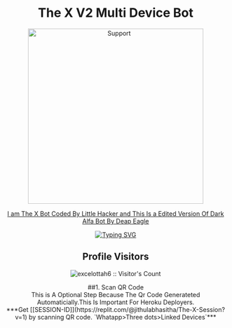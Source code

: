 <h1 align="center"> The X V2 Multi Device Bot
</h1>
</p>
<p align="center">
  <a href="https://littlehacker.free.nf">
    <img alt=Support height="400" src="https://i.ibb.co/FbbyDt7/TheX.png)https://i.ibb.co/FbbyDt7/TheX.png"> 
    </p>
    <p align="center">
    I am The X Bot Coded By Little Hacker and This Is a Edited Version Of Dark Alfa Bot By Deap Eagle
    <div align="center">
<a href="https://git.io/typing-svg"><img src="https://readme-typing-svg.demolab.com?font=Rubik+Scribble&size=50&pause=1000&color=F7240EFF&center=true&width=910&height=100&lines=The+X+Bot;English+Version;By+Little+Hacker;Team+Bit+X" alt="Typing SVG" /></a>
<h2 align="center"> Profile Visitors
</h2>
<p align="center"><img src="https://profile-counter.glitch.me/{LittleHacker999}/count.svg" alt="excelottah6 :: Visitor's Count" /></p>
##1. Scan QR Code<br>
  This is A Optional Step Because The Qr Code Generateted Automaticially.This Is Important For Heroku Deployers.<br>
  ***Get [[SESSION-ID]](https://replit.com/@jithulabhasitha/The-X-Session?v=1) by scanning QR code. `Whatapp>Three dots>Linked Devices`***
  

